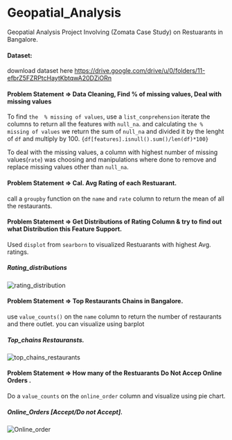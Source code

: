 # Geopatial_Analysis
Geopatial Analysis Project Involving (Zomata Case Study) on Restuarants in Bangalore.

#### Dataset:
download dataset here https://drive.google.com/drive/u/0/folders/11-efbrZ5FZRPtcHaytKbtqwA20DZiORn 

#### Problem Statement => Data Cleaning, Find % of missing values, Deal with missing values

To find `the  % missing of values`, use a `list_conprehension` iterate the columns to return all the features with `null_na`. and calculating `the % missing of values` we return the sum of `null_na` and divided it by the lenght of `df` and multiply by 100. `{df[features].isnull().sum()/len(df)*100}` 

To deal with the missing values, a column with highest number of  missing values(`rate`) was choosing and manipulations where done to remove and replace missing values other than `null_na`. 

#### Problem Statement => Cal. Avg Rating of each Restuarant.

call a `groupby` function on the `name` and `rate` column to return the mean of  all the restaurants.

#### Problem Statement =>  Get Distributions of Rating Column & try to find out what Distribution this Feature Support.

Used `displot` from `searborn` to visualized Restuarants with highest Avg. ratings.

##### Rating_distributions
![rating_distribution](https://user-images.githubusercontent.com/42388234/159501938-464d905f-4488-4286-90a6-5839189e141c.png)

#### Problem Statement =>  Top Restaurants Chains in Bangalore. 

use `value_counts()` on the `name` column to return the number of restaurants and there outlet. you can visualize using barplot 

##### Top_chains Restauransts.
![top_chains_restaurants](https://user-images.githubusercontent.com/42388234/159502509-25c622a9-b9cd-4b6c-b20e-d1157336f0ba.png)


#### Problem Statement =>  How many of the Restuarants Do Not  Accep Online Orders . 

Do a `value_counts` on the `online_order` column  and visualize using pie chart.

##### Online_Orders [Accept/Do not Accept].
![Online_order](https://user-images.githubusercontent.com/42388234/159502888-6972bd7a-a863-4efc-8dad-c90520e64362.png)



